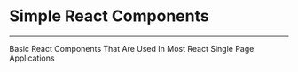 # Simple React Components
___

Basic React Components That Are Used In Most React Single Page Applications
